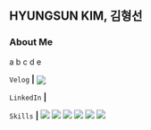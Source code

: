 ## HYUNGSUN KIM, 김형선
### About Me
a
b
c
d
e

<!--
**JAMIEKIMHS/JAMIEKIMHS** is a ✨ _special_ ✨ repository because its `README.md` (this file) appears on your GitHub profile.

Here are some ideas to get you started:

- 🔭 I’m currently working on 
- 🌱 I’m currently learning ...
- 👯 I’m looking to collaborate on ...
- 🤔 I’m looking for help with ...
- 💬 Ask me about ...
- 📫 How to reach me: ...
- 😄 Pronouns: ...
- ⚡ Fun fact: ...
-->
`Velog` **|**
<a href="https://velog.io/@khsss45"><img src="https://img.shields.io/badge/Velog-20C997?style=flat-square&logo=Velog&logoColor=white" align="center"/></a>

`LinkedIn` **|**

`Skills` **|** 
<img src="https://img.shields.io/badge/Python-3776AB?style=flat-square&logo=Python&logoColor=white"/>
<img src="https://img.shields.io/badge/apache%20airflow-017CEE?style=for-the-badge&&logo=Apacheairflow&logoColor=white"/>
<img src="https://img.shields.io/badge/Docker-017CEE?style=for-the-badge&&logo=Docker&logoColor=white"/>
<img src="https://img.shields.io/badge/kubernetes-017CEE?style=for-the-badge&&logo=Kubernetes&logoColor=white"/>
<img src="https://img.shields.io/badge/Linux-FCC624?style=flat-square&logo=linux&logoColor=black"/> 
<img src="https://img.shields.io/badge/Amazon AWS-232F3E?style=flat-square&logo=amazonaws&logoColor=white"/>

